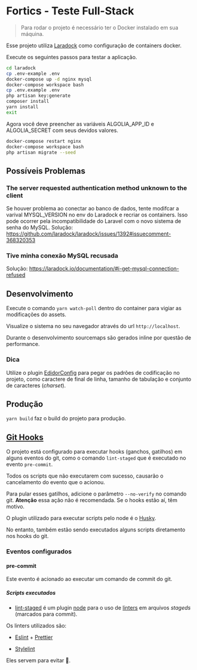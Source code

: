 # Fortics - Teste Full-Stack

> Para rodar o projeto é necessário ter o Docker instalado em sua máquina.

Esse projeto utiliza [Laradock](https://laradock.io/) como configuração de
containers docker.

Execute os seguintes passos para testar a aplicação.

```bash
cd laradock
cp .env-example .env
docker-compose up -d nginx mysql
docker-compose workspace bash
cp .env.example .env
php artisan key:generate
composer install
yarn install
exit
```

Agora você deve preencher as variáveis ALGOLIA_APP_ID e ALGOLIA_SECRET com seus
devidos valores.

```bash
docker-compose restart nginx
docker-compose workspace bash
php artisan migrate --seed
```

## Possíveis Problemas

### The server requested authentication method unknown to the client

Se houver problema ao conectar ao banco de dados, tente modifcar a varival
MYSQL_VERSION no env do Laradock e recriar os containers. Isso pode ocorrer pela
incompatibilidade do Laravel com o novo sistema de senha do MySQL.
Solução: <https://github.com/laradock/laradock/issues/1392#issuecomment-368320353>

### Tive minha conexão MySQL recusada

Solução: <https://laradock.io/documentation/#i-get-mysql-connection-refused>

## Desenvolvimento

Execute o comando `yarn watch-poll` dentro do container para vigiar as
modificações do assets.

Visualize o sistema no seu navegador através do url `http://localhost`.

Durante o desenvolvimento sourcemaps são gerados inline por questão de
performance.

### Dica

Utilize o plugin [EdidorConfig](https://editorconfig.org/) para pegar os
padrões de codificação no projeto, como caractere de final de linha, tamanho de
tabulação e conjunto de caracteres (_charset_).

## Produção

`yarn build` faz o build do projeto para produção.

## [Git Hooks](https://git-scm.com/book/pt-br/v1/Customizando-o-Git-Hooks-do-Git)

O projeto está configurado para executar hooks (ganchos, gatilhos) em alguns
eventos do git, como o comando `lint-staged` que é executado no evento
`pre-commit`.

Todos os scripts que não executarem com sucesso, causarão o cancelamento do
evento que o acionou.

Para pular esses gatilhos, adicione o parâmetro `--no-verify` no comando git.
**Atenção** essa ação não é recomendada. Se o hooks estão aí, têm motivo.

O plugin utilizado para executar scripts pelo node é o
[Husky](https://github.com/typicode/husky).

No entanto, também estão sendo executados alguns scripts diretamento nos hooks
do git.

### Eventos configurados

#### pre-commit

Este evento é acionado ao executar um comando de commit do git.

##### Scripts executados

* [lint-staged](https://github.com/okonet/lint-staged) é um plugin
[node](http://nodejs.org) para o uso de
[linters](https://en.wikipedia.org/wiki/Lint_(software)) em arquivos _stageds_
(marcados para commit).

Os linters utilizados são:

* [Eslint](https://eslint.org/) + [Prettier](https://prettier.io/)

* [Stylelint](https://stylelint.io/)

Eles servem para evitar 💩.

